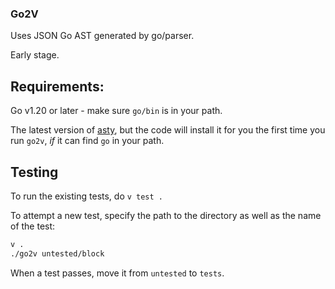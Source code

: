 ### Go2V

Uses JSON Go AST generated by go/parser.

Early stage.

## Requirements:
Go v1.20 or later - make sure `go/bin` is in your path.

The latest version of [asty](https://github.com/asty-org/asty), but
the code will install it for you the first time you run `go2v`, _if_
it can find `go` in your path.

## Testing

To run the existing tests, do `v test .`

To attempt a new test, specify the path to the directory as well as
the name of the test:

```bash
v .
./go2v untested/block
```

When a test passes, move it from `untested` to `tests`.
